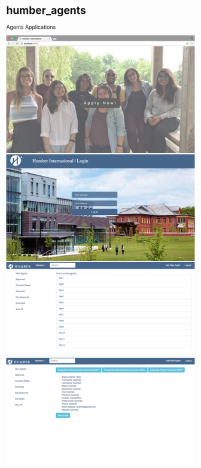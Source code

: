 # humber_agents
Agents Applications

![alt text](https://github.com/AyupovSukhrab/humber_agents/blob/master/screen%20shots/1.jpg)
![alt text](https://github.com/AyupovSukhrab/humber_agents/blob/master/screen%20shots/2.jpg)
![alt text](https://github.com/AyupovSukhrab/humber_agents/blob/master/screen%20shots/3.jpg)
![alt text](https://github.com/AyupovSukhrab/humber_agents/blob/master/screen%20shots/4.jpg)

